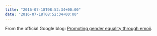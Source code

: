 ```yaml
---
title: "2016-07-18T08:52:34+00:00"
date: "2016-07-18T08:52:34+00:00"
---
```


From the official Google blog: [Promoting gender equality through emoji](http://googleblog.blogspot.be/2016/07/promoting-gender-equality-through-emoji.html).
